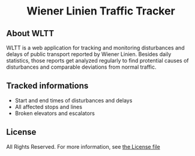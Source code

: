 <h1 align="center">Wiener Linien Traffic Tracker</h1>

## About WLTT

WLTT is a web application for tracking and monitoring disturbances and delays of public transport reported by Wiener Linien. Besides daily statistics, those reports get analyzed regularly to find protential causes of disturbances and comparable deviations from normal traffic.

## Tracked informations

- Start and end times of disturbances and delays
- All affected stops and lines
- Broken elevators and escalators

## License

All Rights Reserved. For more information, see [the License file](license.md)
